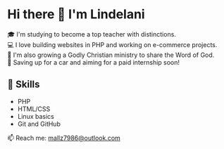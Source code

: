 # Hi there 👋 I'm Lindelani

🎓 I'm studying to become a top teacher with distinctions.  
💻 I love building websites in PHP and working on e-commerce projects.  
🙏 I'm also growing a Godly Christian ministry to share the Word of God.  
🚗 Saving up for a car and aiming for a paid internship soon!

## 🔧 Skills
- PHP
- HTML/CSS
- Linux basics
- Git and GitHub

📫 Reach me: mallz7986@outlook.com
